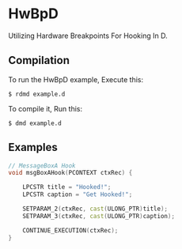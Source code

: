 
# HwBpD

Utilizing Hardware Breakpoints For Hooking In D.

## Compilation
To run the HwBpD example, Execute this:

```
$ rdmd example.d
```

To compile it, Run this:

```
$ dmd example.d
```

## Examples

```d
// MessageBoxA Hook
void msgBoxAHook(PCONTEXT ctxRec) {

    LPCSTR title = "Hooked!";
    LPCSTR caption = "Get Hooked!";

    SETPARAM_2(ctxRec, cast(ULONG_PTR)title);
    SETPARAM_3(ctxRec, cast(ULONG_PTR)caption);

    CONTINUE_EXECUTION(ctxRec);
}
```
